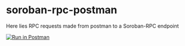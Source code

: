 # soroban-rpc-postman

Here lies RPC requests made from postman to a Soroban-RPC endpoint

[![Run in Postman](https://run.pstmn.io/button.svg)](https://app.getpostman.com/run-collection/5352332-9ccf291a-944a-4037-8655-1d6c35d20cf8?action=collection%2Ffork&collection-url=entityId%3D5352332-9ccf291a-944a-4037-8655-1d6c35d20cf8%26entityType%3Dcollection%26workspaceId%3D0450a14f-82ac-4faf-8045-b7bcf89928b5)
